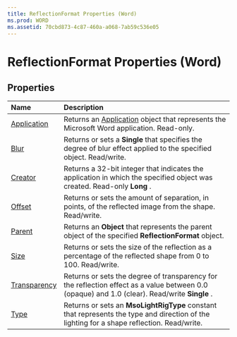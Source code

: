 ```yaml
---
title: ReflectionFormat Properties (Word)
ms.prod: WORD
ms.assetid: 70cbd873-4c87-460a-a068-7ab59c536e05
---
```



# ReflectionFormat Properties (Word)

## Properties



|**Name**|**Description**|
|:-----|:-----|
|[Application](reflectionformat-application-property-word.md)|Returns an [Application](application-object-word.md) object that represents the Microsoft Word application. Read-only.|
|[Blur](reflectionformat-blur-property-word.md)|Returns or sets a  **Single** that specifies the degree of blur effect applied to the specified object. Read/write.|
|[Creator](reflectionformat-creator-property-word.md)|Returns a 32-bit integer that indicates the application in which the specified object was created. Read-only  **Long** .|
|[Offset](reflectionformat-offset-property-word.md)|Returns or sets the amount of separation, in points, of the reflected image from the shape. Read/write.|
|[Parent](reflectionformat-parent-property-word.md)|Returns an  **Object** that represents the parent object of the specified **ReflectionFormat** object.|
|[Size](reflectionformat-size-property-word.md)|Returns or sets the size of the reflection as a percentage of the reflected shape from 0 to 100. Read/write.|
|[Transparency](reflectionformat-transparency-property-word.md)|Returns or sets the degree of transparency for the reflection effect as a value between 0.0 (opaque) and 1.0 (clear). Read/write  **Single** .|
|[Type](reflectionformat-type-property-word.md)|Returns or sets an  **MsoLightRigType** constant that represents the type and direction of the lighting for a shape reflection. Read/write.|

